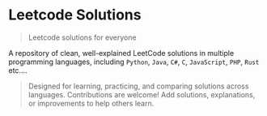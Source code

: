 # Leetcode Solutions

> Leetcode solutions for everyone


A repository of clean, well-explained LeetCode solutions in multiple programming languages, including `Python`, `Java`, `C#`, `C`, `JavaScript`, `PHP`, `Rust` etc....

> Designed for learning, practicing, and comparing solutions across languages.
> Contributions are welcome! Add solutions, explanations, or improvements to help others learn.
